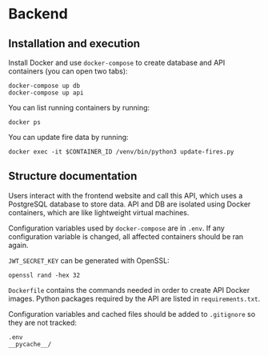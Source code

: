 # Backend

## Installation and execution

Install Docker and use `docker-compose` to create database and API containers (you can open two tabs):

	docker-compose up db
	docker-compose up api

You can list running containers by running:

	docker ps

You can update fire data by running:

	docker exec -it $CONTAINER_ID /venv/bin/python3 update-fires.py

## Structure documentation

Users interact with the frontend website and call this API, which uses a PostgreSQL database to store data. API and DB are isolated using Docker containers, which are like lightweight virtual machines.

Configuration variables used by `docker-compose` are in `.env`. If any configuration variable is changed, all affected containers should be ran again.

`JWT_SECRET_KEY` can be generated with OpenSSL:

	openssl rand -hex 32

`Dockerfile` contains the commands needed in order to create API Docker images. Python packages required by the API are listed in `requirements.txt`.

Configuration variables and cached files should be added to `.gitignore` so they are not tracked:

	.env
	__pycache__/


